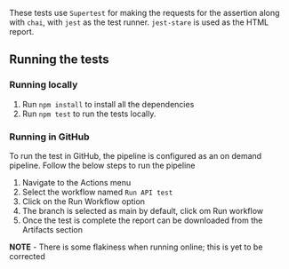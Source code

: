 These tests use `Supertest` for making the requests for the assertion along with `chai`, with `jest` as the test runner. 
`jest-stare` is used as the HTML report.

## Running the tests
### Running locally
1. Run `npm install` to install all the dependencies
2. Run `npm test` to run the tests locally.

### Running in GitHub
To run the test in GitHub, the pipeline is configured as an on demand pipeline. Follow the below steps to run the pipeline
1. Navigate to the Actions menu 
2. Select the workflow named `Run API test`
3. Click on the Run Workflow option
4. The branch is selected as main by default, click om Run workflow
5. Once the test is complete the report can be downloaded from the Artifacts section

**NOTE** - There is some flakiness when running online; this is yet to be corrected
